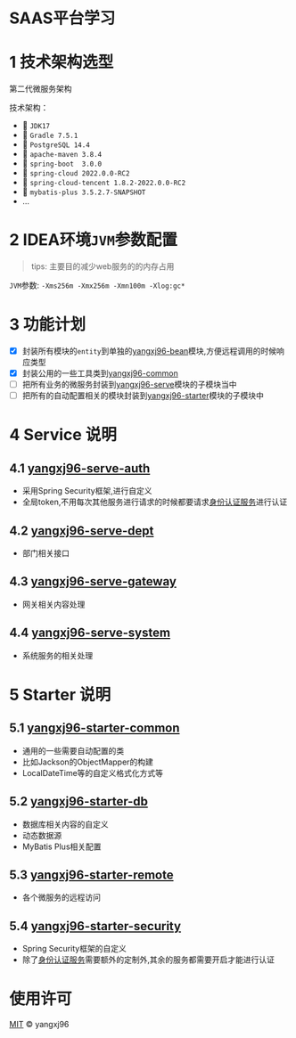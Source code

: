 # SAAS平台学习

# 1 技术架构选型


第二代微服务架构

技术架构：

- 🚀️  `JDK17`
- 🚀️  `Gradle 7.5.1`
- 🚀️  `PostgreSQL 14.4`
- 🚀️  `apache-maven 3.8.4`
- 🚀️  `spring-boot  3.0.0`
- 🚀️  `spring-cloud 2022.0.0-RC2`
- 🚀️  `spring-cloud-tencent 1.8.2-2022.0.0-RC2`
- 🚀️  `mybatis-plus 3.5.2.7-SNAPSHOT`
- ...

# 2 IDEA环境`JVM`参数配置

> tips: 主要目的减少web服务的的内存占用

`JVM`参数: `-Xms256m -Xmx256m -Xmn100m -Xlog:gc*`

# 3 功能计划

- [X] 封装所有模块的`entity`到单独的[yangxj96-bean](yangxj96-bean)模块,方便远程调用的时候响应类型
- [X] 封装公用的一些工具类到[yangxj96-common](yangxj96-common)
- [ ] 把所有业务的微服务封装到[yangxj96-serve](yangxj96-serve)模块的子模块当中
- [ ] 把所有的自动配置相关的模块封装到[yangxj96-starter](yangxj96-starter)模块的子模块中

# 4 Service 说明

## 4.1  [yangxj96-serve-auth](yangxj96-serve/yangxj96-serve-auth)

- 采用Spring Security框架,进行自定义
- 全局token,不用每次其他服务进行请求的时候都要请求[身份认证服务](yangxj96-serve/yangxj96-serve-auth)进行认证

## 4.2 [yangxj96-serve-dept](yangxj96-serve/yangxj96-serve-dept)

- 部门相关接口

## 4.3 [yangxj96-serve-gateway](yangxj96-serve/yangxj96-serve-gateway)

- 网关相关内容处理

## 4.4 [yangxj96-serve-system](yangxj96-serve/yangxj96-serve-system)

- 系统服务的相关处理

# 5 Starter 说明

## 5.1 [yangxj96-starter-common](yangxj96-starter/yangxj96-starter-common)

- 通用的一些需要自动配置的类
- 比如Jackson的ObjectMapper的构建
- LocalDateTime等的自定义格式化方式等

## 5.2 [yangxj96-starter-db](yangxj96-starter/yangxj96-starter-db)

- 数据库相关内容的自定义
- 动态数据源
- MyBatis Plus相关配置

## 5.3 [yangxj96-starter-remote](yangxj96-starter/yangxj96-starter-remote)

- 各个微服务的远程访问

## 5.4 [yangxj96-starter-security](yangxj96-starter/yangxj96-starter-security)

- Spring Security框架的自定义
- 除了[身份认证服务](yangxj96-serve/yangxj96-serve-auth)需要额外的定制外,其余的服务都需要开启才能进行认证

# 使用许可


[MIT](LICENSE) © yangxj96
